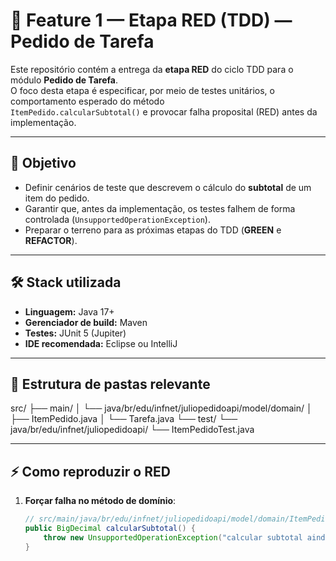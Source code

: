 # 📌 Feature 1 — Etapa RED (TDD) — Pedido de Tarefa

Este repositório contém a entrega da **etapa RED** do ciclo TDD para o módulo **Pedido de Tarefa**.  
O foco desta etapa é especificar, por meio de testes unitários, o comportamento esperado do método  
`ItemPedido.calcularSubtotal()` e provocar falha proposital (RED) antes da implementação.

---

## 🎯 Objetivo
- Definir cenários de teste que descrevem o cálculo do **subtotal** de um item do pedido.  
- Garantir que, antes da implementação, os testes falhem de forma controlada (`UnsupportedOperationException`).  
- Preparar o terreno para as próximas etapas do TDD (**GREEN** e **REFACTOR**).

---

## 🛠️ Stack utilizada
- **Linguagem:** Java 17+  
- **Gerenciador de build:** Maven  
- **Testes:** JUnit 5 (Jupiter)  
- **IDE recomendada:** Eclipse ou IntelliJ  

---

## 📂 Estrutura de pastas relevante
src/
├── main/
│ └── java/br/edu/infnet/juliopedidoapi/model/domain/
│ ├── ItemPedido.java
│ └── Tarefa.java
└── test/
└── java/br/edu/infnet/juliopedidoapi/
└── ItemPedidoTest.java


---

## ⚡ Como reproduzir o RED
1. **Forçar falha no método de domínio**:
   ```java
   // src/main/java/br/edu/infnet/juliopedidoapi/model/domain/ItemPedido.java
   public BigDecimal calcularSubtotal() {
       throw new UnsupportedOperationException("calcular subtotal ainda não implementado (RED)");
   }





